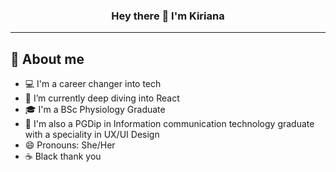 
<h3 align="center">Hey there 👋 I'm Kiriana </h3>
<hr>

## 📖 About me

* 💻 I'm a career changer into tech
* 🌱 I’m currently deep diving into React
* 🎓 I'm a BSc Physiology Graduate
* 🎨 I'm also a PGDip in Information communication technology graduate with a speciality in UX/UI Design
* 😄 Pronouns: She/Her
* :coffee: Black thank you

<!--
**KirianaBrown/KirianaBrown** is a ✨ _special_ ✨ repository because its `README.md` (this file) appears on your GitHub profile.

Here are some ideas to get you started:

- 🔭 I’m currently working on ...
- 🌱 I’m currently learning ...
- 👯 I’m looking to collaborate on ...
- 🤔 I’m looking for help with ...
- 💬 Ask me about ...
- 📫 How to reach me: ...
- 😄 Pronouns: ...
- ⚡ Fun fact: ...
-->
